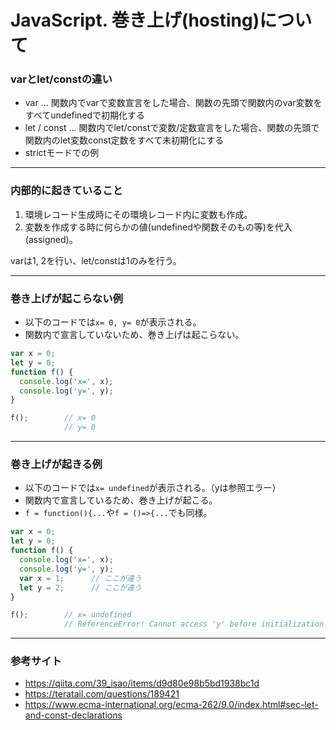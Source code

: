 # JavaScript. 巻き上げ(hosting)について

### varとlet/constの違い
* var ... 関数内でvarで変数宣言をした場合、関数の先頭で関数内のvar変数をすべてundefinedで初期化する
* let / const ... 関数内でlet/constで変数/定数宣言をした場合、関数の先頭で関数内のlet変数const定数をすべて未初期化にする
* strictモードでの例

---
### 内部的に起きていること
1. 環境レコード生成時にその環境レコード内に変数も作成。
1. 変数を作成する時に何らかの値(undefinedや関数そのもの等)を代入(assigned)。

varは1, 2を行い、let/constは1のみを行う。

---
### 巻き上げが起こらない例
* 以下のコードでは`x= 0, y= 0`が表示される。
* 関数内で宣言していないため、巻き上げは起こらない。
```javascript
var x = 0;
let y = 0;
function f() {
  console.log('x=', x);
  console.log('y=', y);
}

f();        // x= 0
            // y= 0
```

---
### 巻き上げが起きる例
* 以下のコードでは`x= undefined`が表示される。（yは参照エラー）
* 関数内で宣言しているため、巻き上げが起こる。
* `f = function(){...`や`f = ()=>{...`でも同様。
```javascript
var x = 0;
let y = 0;
function f() {
  console.log('x=', x);
  console.log('y=', y);
  var x = 1;      // ここが違う
  let y = 2;      // ここが違う
}

f();        // x= undefined
            // ReferenceError! Cannot access 'y' before initialization.
```

---
### 参考サイト
* https://qiita.com/39_isao/items/d9d80e98b5bd1938bc1d
* https://teratail.com/questions/189421
* https://www.ecma-international.org/ecma-262/9.0/index.html#sec-let-and-const-declarations
